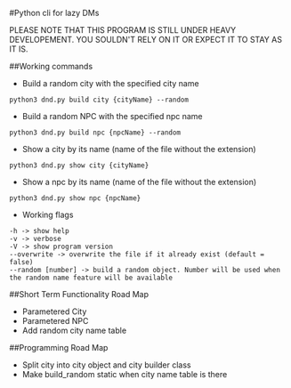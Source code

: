 
<!--<img src="https://img.shields.io/sonar/http/binarytiger.me:9000/03:dnd-cli/tech_debt.svg">-->

#Python cli for lazy DMs

PLEASE NOTE THAT THIS PROGRAM IS STILL UNDER HEAVY DEVELOPEMENT. YOU SOULDN'T RELY ON IT OR EXPECT IT TO STAY AS IT IS.

##Working commands

- Build a random city with the specified city name

```shell
python3 dnd.py build city {cityName} --random
```

- Build a random NPC with the specified npc name

```shell
python3 dnd.py build npc {npcName} --random
```

- Show a city by its name (name of the file without the extension)

```shell
python3 dnd.py show city {cityName}
```

- Show a npc by its name (name of the file without the extension)

```shell
python3 dnd.py show npc {npcName}
```

- Working flags
```shell
-h -> show help
-v -> verbose
-V -> show program version
--overwrite -> overwrite the file if it already exist (default = false)
--random [number] -> build a random object. Number will be used when the random name feature will be available
```

##Short Term Functionality Road Map

- Parametered City
- Parametered NPC
- Add random city name table

##Programming Road Map

- Split city into city object and city builder class
- Make build_random static when city name table is there
